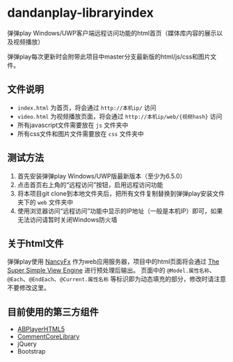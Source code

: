 # dandanplay-libraryindex
弹弹play Windows/UWP客户端远程访问功能的html首页（媒体库内容的展示以及视频播放）

弹弹play每次更新时会附带此项目中master分支最新版的html/js/css和图片文件。

## 文件说明
* `index.html` 为首页，将会通过 `http://本机ip/` 访问
* `video.html` 为视频播放页面，将会通过 `http://本机ip/web/{视频hash}` 访问
* 所有javascript文件需要放在 `js` 文件夹中
* 所有css文件和图片文件需要放在 `css` 文件夹中

## 测试方法
1. 首先安装弹弹play Windows/UWP版最新版本（至少为6.5.0）
2. 点击首页右上角的“远程访问”按钮，启用远程访问功能
3. 将本项目git clone到本地文件夹后，把所有文件复制替换到弹弹play安装文件夹下的 `web` 文件夹中
4. 使用浏览器访问“远程访问”功能中显示的IP地址（一般是本机IP）即可，如果无法访问请暂时关闭Windows防火墙

## 关于html文件
弹弹play使用 [NancyFx](http://nancyfx.org/) 作为web应用服务器，项目中的html页面将会通过 [The Super Simple View Engine](https://github.com/NancyFx/Nancy/wiki/The%20Super%20Simple%20View%20Engine) 进行预处理后输出。
页面中的 `@Model.属性名称`、`@Each`、`@EndEach`、`@Current.属性名称` 等标识即为动态填充的部分，修改时请注意不要修改这里。

## 目前使用的第三方组件
* [ABPlayerHTML5](https://github.com/jabbany/ABPlayerHTML5)
* [CommentCoreLibrary](https://github.com/jabbany/CommentCoreLibrary)
* jQuery
* Bootstrap